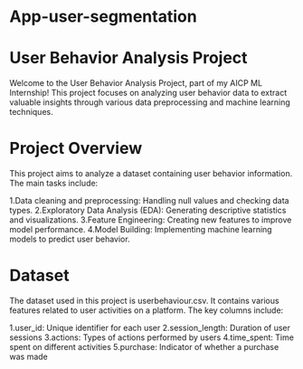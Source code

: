# App-user-segmentation
# User Behavior Analysis Project
Welcome to the User Behavior Analysis Project, part of my AICP ML Internship! This project focuses on analyzing user behavior data to extract valuable insights through various data preprocessing and machine learning techniques.
# Project Overview

This project aims to analyze a dataset containing user behavior information. The main tasks include:

1.Data cleaning and preprocessing: Handling null values and checking data types.
2.Exploratory Data Analysis (EDA): Generating descriptive statistics and visualizations.
3.Feature Engineering: Creating new features to improve model performance.
4.Model Building: Implementing machine learning models to predict user behavior.

# Dataset

The dataset used in this project is userbehaviour.csv. It contains various features related to user activities on a platform. The key columns include:

1.user_id: Unique identifier for each user
2.session_length: Duration of user sessions
3.actions: Types of actions performed by users
4.time_spent: Time spent on different activities
5.purchase: Indicator of whether a purchase was made
